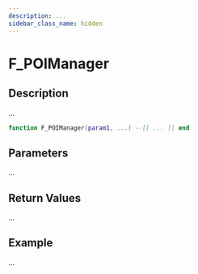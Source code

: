```yaml
---
description: ...
sidebar_class_name: hidden
---
```


# F_POIManager

## Description

...

```lua
function F_POIManager(param1, ...) --[[ ... ]] end
```

## Parameters

...

## Return Values

...

## Example

...

